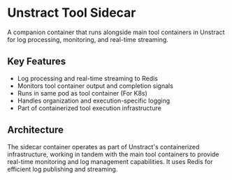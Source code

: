 # Unstract Tool Sidecar

A companion container that runs alongside main tool containers in Unstract for log processing, monitoring, and real-time streaming.

## Key Features
- Log processing and real-time streaming to Redis
- Monitors tool container output and completion signals
- Runs in same pod as tool container (For K8s)
- Handles organization and execution-specific logging
- Part of containerized tool execution infrastructure

## Architecture
The sidecar container operates as part of Unstract's containerized infrastructure, working in tandem with the main tool containers to provide real-time monitoring and log management capabilities. It uses Redis for efficient log publishing and streaming.
